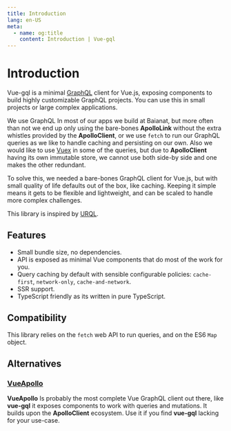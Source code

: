 ```yaml
---
title: Introduction
lang: en-US
meta:
  - name: og:title
    content: Introduction | Vue-gql
---
```


# Introduction

Vue-gql is a minimal [GraphQL](https://graphql.org/) client for Vue.js, exposing components to build highly customizable GraphQL projects. You can use this in small projects or large complex applications.

We use GraphQL In most of our apps we build at Baianat, but more often than not we end up only using the bare-bones **ApolloLink** without the extra whistles provided by the **ApolloClient**, or we use `fetch` to run our GraphQL queries as we like to handle caching and persisting on our own. Also we would like to use [Vuex](https://vuex.vuejs.org/) in some of the queries, but due to **ApolloClient** having its own immutable store, we cannot use both side-by side and one makes the other redundant.

To solve this, we needed a bare-bones GraphQL client for Vue.js, but with small quality of life defaults out of the box, like caching. Keeping it simple means it gets to be flexible and lightweight, and can be scaled to handle more complex challenges.

This library is inspired by [URQL](https://github.com/FormidableLabs/urql).

## Features

- Small bundle size, no dependencies.
- API is exposed as minimal Vue components that do most of the work for you.
- Query caching by default with sensible configurable policies: `cache-first`, `network-only`, `cache-and-network`.
- SSR support.
- TypeScript friendly as its written in pure TypeScript.

## Compatibility

This library relies on the `fetch` web API to run queries, and on the ES6 `Map` object.

## Alternatives

### [VueApollo](https://github.com/Akryum/vue-apollo)

**VueApollo** Is probably the most complete Vue GraphQL client out there, like **vue-gql** it exposes components to work with queries and mutations. It builds upon the **ApolloClient** ecosystem. Use it if you find **vue-gql** lacking for your use-case.
